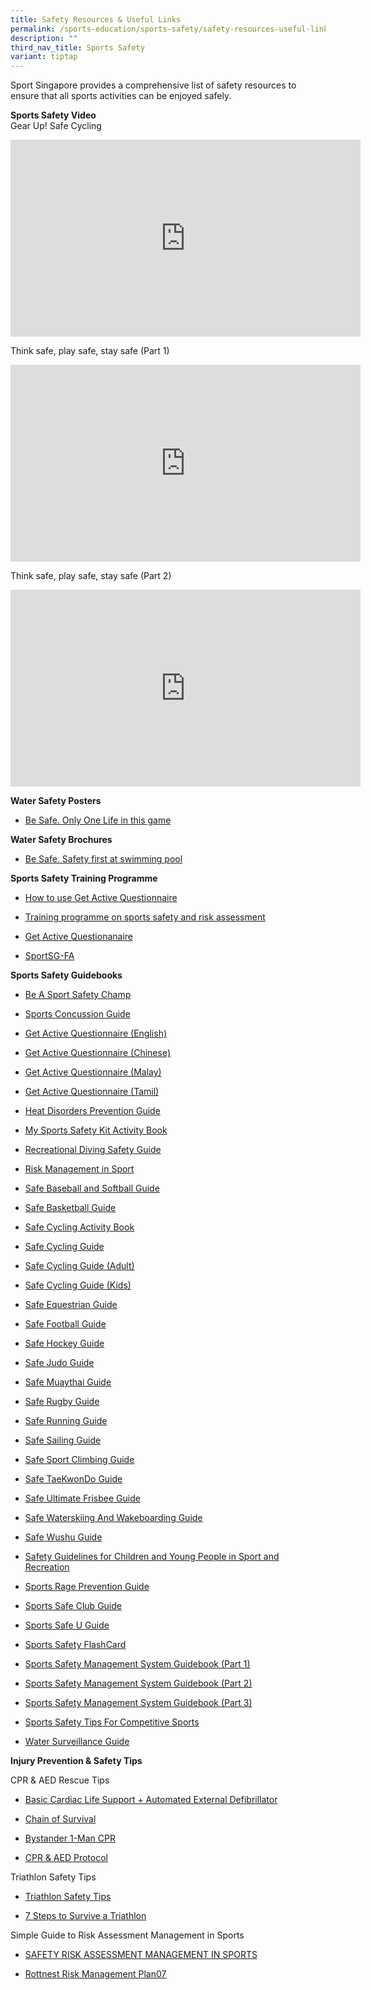 ```yaml
---
title: Safety Resources & Useful Links
permalink: /sports-education/sports-safety/safety-resources-useful-links/
description: ""
third_nav_title: Sports Safety
variant: tiptap
---
```

<p>Sport Singapore provides a comprehensive list of safety resources to ensure
that all sports activities can be enjoyed safely.</p>
<p><strong>Sports Safety Video</strong>
<br>Gear Up! Safe Cycling</p>
<div class="iframe-wrapper">
<iframe height="315" width="560" allowfullscreen="true" frameborder="0" src="https://www.youtube.com/embed/TIZ3lIK2W-0"></iframe>
</div>
<p>Think safe, play safe, stay safe (Part 1)</p>
<div class="iframe-wrapper">
<iframe height="315" width="560" allowfullscreen="true" frameborder="0" src="https://www.youtube.com/embed/Rj2nLHw5oFw"></iframe>
</div>
<p>Think safe, play safe, stay safe (Part 2)</p>
<div class="iframe-wrapper">
<iframe height="315" width="560" allowfullscreen="true" frameborder="0" src="https://www.youtube.com/embed/AwJ6CQHS97c"></iframe>
</div>
<p><strong>Water Safety Posters</strong>
</p>
<ul data-tight="true" class="tight">
<li>
<p><a href="/files/Sport%20Education/Sport%20Safety/Resources%20&amp;%20Useful%20Links/9125A_Sport_A3x10type%20copy_21Feb19_FINAL.pdf" rel="noopener noreferrer nofollow" target="_blank">Be Safe. Only One Life in this game</a>
</p>
</li>
</ul>
<p><strong>Water Safety Brochures</strong>
</p>
<ul data-tight="true" class="tight">
<li>
<p><a href="/files/Sport%20Education/Sport%20Safety/Resources%20&amp;%20Useful%20Links/SportSG_Be_Safe_Swimming_Brochure_FA2_HR100918.pdf" rel="noopener noreferrer nofollow" target="_blank">Be Safe. Safety first at swimming pool</a>
</p>
</li>
</ul>
<p><strong>Sports Safety Training Programme</strong>
</p>
<ul data-tight="true" class="tight">
<li>
<p><a href="https://www.udemy.com/course/how-to-use-get-active-questionnaire-by-sportsg/" rel="noopener noreferrer nofollow" target="_blank">How to use Get Active Questionnaire</a>
</p>
</li>
<li>
<p><a href="https://www.udemy.com/course/sports-safety-risk-management/" rel="noopener noreferrer nofollow" target="_blank">Training programme on sports safety and risk assessment</a>
</p>
</li>
<li>
<p><a href="/files/Sport%20Education/Sport%20Safety/Resources%20&amp;%20Useful%20Links/11079H_594x841mm_Poster_27Apr20_5pm_FINAL.pdf" rel="noopener noreferrer nofollow" target="_blank">Get Active Questionanaire</a>
</p>
</li>
<li>
<p><a href="/files/Sport%20Education/Sport%20Safety/Resources%20&amp;%20Useful%20Links/SportSG-FA.pdf" rel="noopener noreferrer nofollow" target="_blank">SportSG-FA</a>
</p>
</li>
</ul>
<p><strong>Sports Safety Guidebooks</strong>
</p>
<ul data-tight="true" class="tight">
<li>
<p><a href="/files/Sport%20Education/Sport%20Safety/Resources%20&amp;%20Useful%20Links/BE_A_SPORTS_SAFETY_CHAMP.pdf" rel="noopener noreferrer nofollow" target="_blank">Be A Sport Safety Champ</a>
</p>
</li>
<li>
<p><a href="/files/Sport%20Education/Sport%20Safety/Resources%20&amp;%20Useful%20Links/SSC_Concussion_Guide_2019_0810B_FINAL.pdf" rel="noopener noreferrer nofollow" target="_blank">Sports Concussion Guide</a>
</p>
</li>
<li>
<p><a href="/files/Sport Education/Sport Safety/Resources &amp; Useful Links/ENG_10688_GAQ_Flyers_FINAL__17_Sept_.pdf" rel="noopener nofollow" target="_blank">Get Active Questionnaire (English)</a>
</p>
</li>
<li>
<p><a href="/files/Sport Education/Sport Safety/Resources &amp; Useful Links/CHN_10688A_Get_Active_Questionaire_FINAL__17_Sept_.pdf" rel="noopener nofollow" target="_blank">Get Active Questionnaire (Chinese)</a>
</p>
</li>
<li>
<p><a href="/files/Sport Education/Sport Safety/Resources &amp; Useful Links/MAL_10688D_Get_Active_Questionaire_FINAL__17_Sept_.pdf" rel="noopener nofollow" target="_blank">Get Active Questionnaire (Malay)</a>
</p>
</li>
<li>
<p><a href="/files/Sport Education/Sport Safety/Resources &amp; Useful Links/TML_10688C_Get_Active_Questionaire_FINAL__17_Sept_.pdf" rel="noopener nofollow" target="_blank">Get Active Questionnaire (Tamil)</a>
</p>
</li>
<li>
<p><a href="/files/Sport%20Education/Sport%20Safety/Resources%20&amp;%20Useful%20Links/Heat_Disorders_Prevention_UV_Protection_Guide.pdf" rel="noopener noreferrer nofollow" target="_blank">Heat Disorders Prevention Guide</a>
</p>
</li>
<li>
<p><a href="/files/Sport%20Education/Sport%20Safety/Resources%20&amp;%20Useful%20Links/My_Sports_Safety_Kit_Activity_Book.pdf" rel="noopener noreferrer nofollow" target="_blank">My Sports Safety Kit Activity Book</a>
</p>
</li>
<li>
<p><a href="/files/Sport%20Education/Sport%20Safety/Resources%20&amp;%20Useful%20Links/Recreational_Diving_Safety_Guide.pdf" rel="noopener noreferrer nofollow" target="_blank">Recreational Diving Safety Guide</a>
</p>
</li>
<li>
<p><a href="/files/Sport%20Education/Sport%20Safety/Resources%20&amp;%20Useful%20Links/Risk_Management_In_Sport.pdf" rel="noopener noreferrer nofollow" target="_blank">Risk Management in Sport</a>
</p>
</li>
<li>
<p><a href="/files/Sport%20Education/Sport%20Safety/Resources%20&amp;%20Useful%20Links/Safe_baseball_and_softball_Guide.pdf" rel="noopener noreferrer nofollow" target="_blank">Safe Baseball and Softball Guide</a>
</p>
</li>
<li>
<p><a href="/files/Sport%20Education/Sport%20Safety/Resources%20&amp;%20Useful%20Links/Basketball_Guide_Booklet_Final_24Sep21.pdf" rel="noopener noreferrer nofollow" target="_blank">Safe Basketball Guide</a>
</p>
</li>
<li>
<p><a href="/files/Sport%20Education/Sport%20Safety/Resources%20&amp;%20Useful%20Links/Safe_Cycling_Activity_Book.pdf" rel="noopener noreferrer nofollow" target="_blank">Safe Cycling Activity Book</a>
</p>
</li>
<li>
<p><a href="/files/Sport%20Education/Sport%20Safety/Resources%20&amp;%20Useful%20Links/Safe_cycling_Web_version_2017.pdf" rel="noopener noreferrer nofollow" target="_blank">Safe Cycling Guide</a>
</p>
</li>
<li>
<p><a href="/files/Sport%20Education/Sport%20Safety/Resources%20&amp;%20Useful%20Links/SCF_flyers_AdultsLevel1and2.pdf" rel="noopener noreferrer nofollow" target="_blank">Safe Cycling Guide (Adult)</a>
</p>
</li>
<li>
<p><a href="/files/Sport%20Education/Sport%20Safety/Resources%20&amp;%20Useful%20Links/SCF_flyers_2016_KidsLevel1and2_21March.pdf" rel="noopener noreferrer nofollow" target="_blank">Safe Cycling Guide (Kids)</a>
</p>
</li>
<li>
<p><a href="/files/Sport%20Education/Sport%20Safety/Resources%20&amp;%20Useful%20Links/Safe_Equestrian_Guide.pdf" rel="noopener noreferrer nofollow" target="_blank">Safe Equestrian Guide</a>
</p>
</li>
<li>
<p><a href="/files/Sport%20Education/Sport%20Safety/Resources%20&amp;%20Useful%20Links/Safe_Football_Guide.pdf" rel="noopener noreferrer nofollow" target="_blank">Safe Football Guide</a>
</p>
</li>
<li>
<p><a href="/files/Sport%20Education/Sport%20Safety/Resources%20&amp;%20Useful%20Links/SHF_Health_Safety_Guide_9th_Feb_2021.pdf" rel="noopener noreferrer nofollow" target="_blank">Safe Hockey Guide</a>
</p>
</li>
<li>
<p><a href="/files/Sport%20Education/Sport%20Safety/Resources%20&amp;%20Useful%20Links/Safe_Judo_Guide.pdf" rel="noopener noreferrer nofollow" target="_blank">Safe Judo Guide</a>
</p>
</li>
<li>
<p><a href="/files/Sport%20Education/Sport%20Safety/Resources%20&amp;%20Useful%20Links/10803G_SSC_MuayThai%20Guide_19Mar20_425pm_FINAL%20copy.pdf" rel="noopener noreferrer nofollow" target="_blank">Safe Muaythai Guide</a>
</p>
</li>
<li>
<p><a href="/files/Sport%20Education/Sport%20Safety/Resources%20&amp;%20Useful%20Links/Safe_Rugby_Guide.pdf" rel="noopener noreferrer nofollow" target="_blank">Safe Rugby Guide</a>
</p>
</li>
<li>
<p><a href="/files/Sport%20Education/Sport%20Safety/Resources%20&amp;%20Useful%20Links/Safe_Running_Guide.pdf" rel="noopener noreferrer nofollow" target="_blank">Safe Running Guide</a>
</p>
</li>
<li>
<p><a href="/files/Sport%20Education/Sport%20Safety/Resources%20&amp;%20Useful%20Links/Safe_Sailing_Guide.pdf" rel="noopener noreferrer nofollow" target="_blank">Safe Sailing Guide</a>
</p>
</li>
<li>
<p><a href="https://go.gov.sg/sport-climbing-guide" rel="noopener noreferrer nofollow" target="_blank">Safe Sport Climbing Guide</a>
</p>
</li>
<li>
<p><a href="/files/Sport%20Education/Sport%20Safety/Resources%20&amp;%20Useful%20Links/Taekwondo_Guide.pdf" rel="noopener noreferrer nofollow" target="_blank">Safe TaeKwonDo Guide</a>
</p>
</li>
<li>
<p><a href="/files/Sport%20Education/Sport%20Safety/Resources%20&amp;%20Useful%20Links/Safe_Ultimate_Frisbee_Guide.pdf" rel="noopener noreferrer nofollow" target="_blank">Safe Ultimate Frisbee Guide</a>
</p>
</li>
<li>
<p><a href="/files/Sport%20Education/Sport%20Safety/Resources%20&amp;%20Useful%20Links/Safe_Waterskiing_And_Wakeboarding_Guide.pdf" rel="noopener noreferrer nofollow" target="_blank">Safe Waterskiing And Wakeboarding Guide</a>
</p>
</li>
<li>
<p><a href="/files/Sport%20Education/Sport%20Safety/Resources%20&amp;%20Useful%20Links/Safe_Wushu_Guide.pdf" rel="noopener noreferrer nofollow" target="_blank">Safe Wushu Guide</a>
</p>
</li>
<li>
<p><a href="/files/Sport%20Education/Sport%20Safety/Resources%20&amp;%20Useful%20Links/Safety_Guidelines_For_Children_Young_People.pdf" rel="noopener noreferrer nofollow" target="_blank">Safety Guidelines for Children and Young People in Sport and Recreation</a>
</p>
</li>
<li>
<p><a href="/files/Sport%20Education/Sport%20Safety/Resources%20&amp;%20Useful%20Links/Sports_Rage_Prevention_Guide.pdf" rel="noopener noreferrer nofollow" target="_blank">Sports Rage Prevention Guide</a>
</p>
</li>
<li>
<p><a href="/files/Sport%20Education/Sport%20Safety/Resources%20&amp;%20Useful%20Links/Sports_Safe_Club_Guide.pdf" rel="noopener noreferrer nofollow" target="_blank">Sports Safe Club Guide</a>
</p>
</li>
<li>
<p><a href="/files/Sport%20Education/Sport%20Safety/Resources%20&amp;%20Useful%20Links/Sports_Safe_U_Guide.pdf" rel="noopener noreferrer nofollow" target="_blank">Sports Safe U Guide</a>
</p>
</li>
<li>
<p><a href="/files/Sport%20Education/Sport%20Safety/Resources%20&amp;%20Useful%20Links/FlashCard_A5BookFA(LR)_FINAL_copy.pdf" rel="noopener noreferrer nofollow" target="_blank">Sports Safety FlashCard</a>
</p>
</li>
<li>
<p><a href="/files/Sport%20Education/Sport%20Safety/Resources%20&amp;%20Useful%20Links/Sports_Safety_Management_P1.pdf" rel="noopener noreferrer nofollow" target="_blank">Sports Safety Management System Guidebook (Part 1)</a>
</p>
</li>
<li>
<p><a href="/files/Sport%20Education/Sport%20Safety/Resources%20&amp;%20Useful%20Links/Sports_Safety_Management_P2.pdf" rel="noopener noreferrer nofollow" target="_blank">Sports Safety Management System Guidebook (Part 2)</a>
</p>
</li>
<li>
<p><a href="/files/Sport%20Education/Sport%20Safety/Resources%20&amp;%20Useful%20Links/Sports_Safety_Management_P3.pdf" rel="noopener noreferrer nofollow" target="_blank">Sports Safety Management System Guidebook (Part 3)</a>
</p>
</li>
<li>
<p><a href="/files/Sport%20Education/Sport%20Safety/Resources%20&amp;%20Useful%20Links/Sports_Safety_Tips_For_Competitive_Sports.pdf" rel="noopener noreferrer nofollow" target="_blank">Sports Safety Tips For Competitive Sports</a>
</p>
</li>
<li>
<p><a href="/files/Sport%20Education/Sport%20Safety/Resources%20&amp;%20Useful%20Links/Water_Surveillance_Guide.pdf" rel="noopener noreferrer nofollow" target="_blank">Water Surveillance Guide</a>
</p>
</li>
</ul>
<p><strong>Injury Prevention &amp; Safety Tips</strong>
</p>
<p>CPR &amp; AED Rescue Tips</p>
<ul data-tight="true" class="tight">
<li>
<p><a href="/files/Sport%20Education/Sport%20Safety/Resources%20&amp;%20Useful%20Links/SRFAC-BCLSAED-and-CPRMTMAED-Manual-2018.pdf" rel="noopener noreferrer nofollow" target="_blank">Basic Cardiac Life Support + Automated External Defibrillator</a>
</p>
</li>
<li>
<p><a href="/files/Sport%20Education/Sport%20Safety/Resources%20&amp;%20Useful%20Links/Chain_of_Survival.pdf" rel="noopener noreferrer nofollow" target="_blank">Chain of Survival</a>
</p>
</li>
<li>
<p><a href="/files/Sport%20Education/Sport%20Safety/Resources%20&amp;%20Useful%20Links/1-Man_CPR_Steps.pdf" rel="noopener noreferrer nofollow" target="_blank">Bystander 1-Man CPR</a>
</p>
</li>
<li>
<p><a href="/files/Sport%20Education/Sport%20Safety/Resources%20&amp;%20Useful%20Links/CPR_and_AED_Protocol.pdf" rel="noopener noreferrer nofollow" target="_blank">CPR &amp; AED Protocol</a>
</p>
</li>
</ul>
<p>Triathlon Safety Tips</p>
<ul data-tight="true" class="tight">
<li>
<p><a href="/files/Sport%20Education/Sport%20Safety/Resources%20&amp;%20Useful%20Links/Triathlon_Safety_Tips.pdf" rel="noopener noreferrer nofollow" target="_blank">Triathlon Safety Tips</a>
</p>
</li>
<li>
<p><a href="/files/Sport%20Education/Sport%20Safety/Resources%20&amp;%20Useful%20Links/7_Steps_to_Survive_a_Triathlon.pdf" rel="noopener noreferrer nofollow" target="_blank">7 Steps to Survive a Triathlon</a>
</p>
</li>
</ul>
<p>Simple Guide to Risk Assessment Management in Sports</p>
<ul data-tight="true" class="tight">
<li>
<p><a href="/files/Sport%20Education/Sport%20Safety/Resources%20&amp;%20Useful%20Links/SAFETY_RISK_ASSESSMENT_MANAGEMENT_IN_SPORTS.pdf" rel="noopener noreferrer nofollow" target="_blank">SAFETY RISK ASSESSMENT MANAGEMENT IN SPORTS</a>
</p>
</li>
<li>
<p><a href="/files/Sport%20Education/Sport%20Safety/Resources%20&amp;%20Useful%20Links/Rottnest_Risk_Management_Plan07.pdf" rel="noopener noreferrer nofollow" target="_blank">Rottnest Risk Management Plan07</a>
</p>
</li>
</ul>
<p></p>